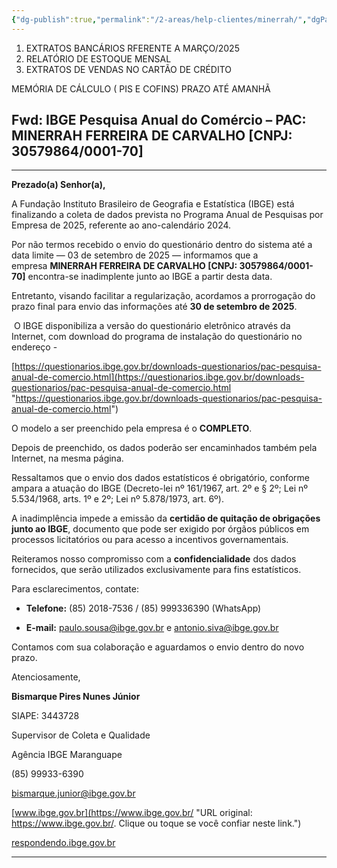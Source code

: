 ```yaml
---
{"dg-publish":true,"permalink":"/2-areas/help-clientes/minerrah/","dgPassFrontmatter":true,"created":"2025-02-11T14:40:42.003-03:00","updated":"2025-10-03T00:13:38.671-03:00"}
---
```




1. EXTRATOS BANCÁRIOS RFERENTE A MARÇO/2025
2. RELATÓRIO DE ESTOQUE MENSAL
3. EXTRATOS DE VENDAS NO CARTÃO DE CRÉDITO

MEMÓRIA DE CÁLCULO ( PIS E COFINS)
PRAZO ATÉ AMANHÃ


## Fwd: IBGE Pesquisa Anual do Comércio – PAC: MINERRAH FERREIRA DE CARVALHO [CNPJ: 30579864/0001-70]
___
**Prezado(a) Senhor(a),**

A Fundação Instituto Brasileiro de Geografia e Estatística (IBGE) está finalizando a coleta de dados prevista no Programa Anual de Pesquisas por Empresa de 2025, referente ao ano-calendário 2024.

Por não termos recebido o envio do questionário dentro do sistema até a data limite — 03 de setembro de 2025 — informamos que a empresa **MINERRAH FERREIRA DE CARVALHO [CNPJ: 30579864/0001-70]** encontra-se inadimplente junto ao IBGE a partir desta data.

Entretanto, visando facilitar a regularização, acordamos a prorrogação do prazo final para envio das informações até **30 de setembro de 2025**.

 O IBGE disponibiliza a versão do questionário eletrônico através da Internet, com download do programa de instalação do questionário no endereço -

[https://questionarios.ibge.gov.br/downloads-questionarios/pac-pesquisa-anual-de-comercio.html](https://questionarios.ibge.gov.br/downloads-questionarios/pac-pesquisa-anual-de-comercio.html "https://questionarios.ibge.gov.br/downloads-questionarios/pac-pesquisa-anual-de-comercio.html")

O modelo a ser preenchido pela empresa é o **COMPLETO**.

  

Depois de preenchido, os dados poderão ser encaminhados também pela Internet, na mesma página.

Ressaltamos que o envio dos dados estatísticos é obrigatório, conforme ampara a atuação do IBGE (Decreto-lei nº 161/1967, art. 2º e § 2º; Lei nº 5.534/1968, arts. 1º e 2º; Lei nº 5.878/1973, art. 6º).

A inadimplência impede a emissão da **certidão de quitação de obrigações junto ao IBGE**, documento que pode ser exigido por órgãos públicos em processos licitatórios ou para acesso a incentivos governamentais.

Reiteramos nosso compromisso com a **confidencialidade** dos dados fornecidos, que serão utilizados exclusivamente para fins estatísticos.

Para esclarecimentos, contate:

- **Telefone:** (85) 2018-7536 / (85) 999336390 (WhatsApp)
    
- **E-mail:** [paulo.sousa@ibge.gov.br](mailto:paulo.sousa@ibge.gov.br) e [antonio.siva@ibge.gov.br](mailto:antonio.siva@ibge.gov.br)
    

Contamos com sua colaboração e aguardamos o envio dentro do novo prazo.

Atenciosamente,

  

  

**Bismarque Pires Nunes Júnior**

SIAPE: 3443728

Supervisor de Coleta e Qualidade

Agência IBGE Maranguape

(85) 99933-6390

[bismarque.junior@ibge.gov.br](mailto:bismarque.junior@ibge.gov.br)

  
[www.ibge.gov.br](https://www.ibge.gov.br/ "URL original: https://www.ibge.gov.br/. Clique ou toque se você confiar neste link.")

[respondendo.ibge.gov.br](https://respondendo.ibge.gov.br/ "URL original: https://respondendo.ibge.gov.br/. Clique ou toque se você confiar neste link.")

____
